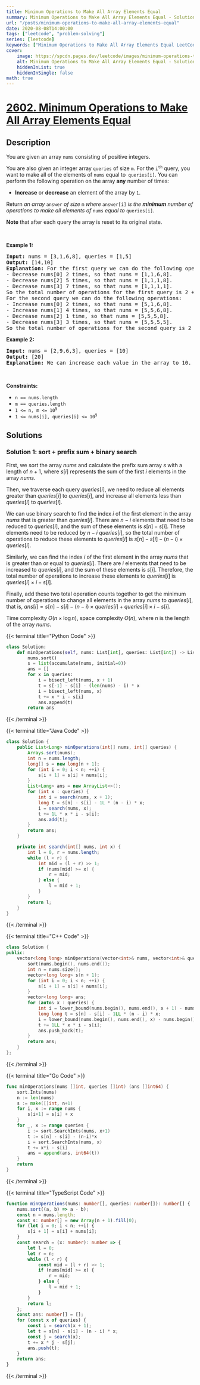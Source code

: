 ```yaml
---
title: Minimum Operations to Make All Array Elements Equal
summary: Minimum Operations to Make All Array Elements Equal - Solution Explained
url: "/posts/minimum-operations-to-make-all-array-elements-equal"
date: 2020-08-08T14:00:00
tags: ["leetcode", "problem-solving"]
series: [leetcode]
keywords: ["Minimum Operations to Make All Array Elements Equal LeetCode Solution Explained in all languages", "2602", "leetcode question 2602", "Minimum Operations to Make All Array Elements Equal", "LeetCode", "leetcode solution in Python3 C++ Java Go PHP Ruby Swift TypeScript Rust C# JavaScript C", "GeeksforGeeks", "InterviewBit", "Coding Ninjas", "HackerRank", "HackerEarth", "CodeChef", "TopCoder", "AlgoExpert", "freeCodeCamp", "Codeforces", "GitHub", "AtCoder", "Samir Paul"]
cover:
    image: https://spcdn.pages.dev/leetcode/images/minimum-operations-to-make-all-array-elements-equal.webp
    alt: Minimum Operations to Make All Array Elements Equal - Solution Explained
    hiddenInList: true
    hiddenInSingle: false
math: true
---
```



# [2602. Minimum Operations to Make All Array Elements Equal](https://leetcode.com/problems/minimum-operations-to-make-all-array-elements-equal)


## Description

<p>You are given an array <code>nums</code> consisting of positive integers.</p>

<p>You are also given an integer array <code>queries</code> of size <code>m</code>. For the <code>i<sup>th</sup></code> query, you want to make all of the elements of <code>nums</code> equal to<code> queries[i]</code>. You can perform the following operation on the array <strong>any</strong> number of times:</p>

<ul>
	<li><strong>Increase</strong> or <strong>decrease</strong> an element of the array by <code>1</code>.</li>
</ul>

<p>Return <em>an array </em><code>answer</code><em> of size </em><code>m</code><em> where </em><code>answer[i]</code><em> is the <strong>minimum</strong> number of operations to make all elements of </em><code>nums</code><em> equal to </em><code>queries[i]</code>.</p>

<p><strong>Note</strong> that after each query the array is reset to its original state.</p>

<p>&nbsp;</p>
<p><strong class="example">Example 1:</strong></p>

<pre>
<strong>Input:</strong> nums = [3,1,6,8], queries = [1,5]
<strong>Output:</strong> [14,10]
<strong>Explanation:</strong> For the first query we can do the following operations:
- Decrease nums[0] 2 times, so that nums = [1,1,6,8].
- Decrease nums[2] 5 times, so that nums = [1,1,1,8].
- Decrease nums[3] 7 times, so that nums = [1,1,1,1].
So the total number of operations for the first query is 2 + 5 + 7 = 14.
For the second query we can do the following operations:
- Increase nums[0] 2 times, so that nums = [5,1,6,8].
- Increase nums[1] 4 times, so that nums = [5,5,6,8].
- Decrease nums[2] 1 time, so that nums = [5,5,5,8].
- Decrease nums[3] 3 times, so that nums = [5,5,5,5].
So the total number of operations for the second query is 2 + 4 + 1 + 3 = 10.
</pre>

<p><strong class="example">Example 2:</strong></p>

<pre>
<strong>Input:</strong> nums = [2,9,6,3], queries = [10]
<strong>Output:</strong> [20]
<strong>Explanation:</strong> We can increase each value in the array to 10. The total number of operations will be 8 + 1 + 4 + 7 = 20.
</pre>

<p>&nbsp;</p>
<p><strong>Constraints:</strong></p>

<ul>
	<li><code>n == nums.length</code></li>
	<li><code>m == queries.length</code></li>
	<li><code>1 &lt;= n, m &lt;= 10<sup>5</sup></code></li>
	<li><code>1 &lt;= nums[i], queries[i] &lt;= 10<sup>9</sup></code></li>
</ul>

## Solutions

### Solution 1: sort + prefix sum + binary search

First, we sort the array $nums$ and calculate the prefix sum array $s$ with a length of $n+1$, where $s[i]$ represents the sum of the first $i$ elements in the array $nums$.

Then, we traverse each query $queries[i]$, we need to reduce all elements greater than $queries[i]$ to $queries[i]$, and increase all elements less than $queries[i]$ to $queries[i]$.

We can use binary search to find the index $i$ of the first element in the array $nums$ that is greater than $queries[i]$. There are $n-i$ elements that need to be reduced to $queries[i]$, and the sum of these elements is $s[n]-s[i]$. These elements need to be reduced by $n-i$ $queries[i]$, so the total number of operations to reduce these elements to $queries[i]$ is $s[n]-s[i]-(n-i)\times queries[i]$.

Similarly, we can find the index $i$ of the first element in the array $nums$ that is greater than or equal to $queries[i]$. There are $i$ elements that need to be increased to $queries[i]$, and the sum of these elements is $s[i]$. Therefore, the total number of operations to increase these elements to $queries[i]$ is $queries[i]\times i-s[i]$.

Finally, add these two total operation counts together to get the minimum number of operations to change all elements in the array $nums$ to $queries[i]$, that is, $ans[i]=s[n]-s[i]-(n-i)\times queries[i]+queries[i]\times i-s[i]$.

Time complexity $O(n \times \log n)$, space complexity $O(n)$, where $n$ is the length of the array $nums$.

<!-- tabs:start -->

{{< terminal title="Python Code" >}}
```python
class Solution:
    def minOperations(self, nums: List[int], queries: List[int]) -> List[int]:
        nums.sort()
        s = list(accumulate(nums, initial=0))
        ans = []
        for x in queries:
            i = bisect_left(nums, x + 1)
            t = s[-1] - s[i] - (len(nums) - i) * x
            i = bisect_left(nums, x)
            t += x * i - s[i]
            ans.append(t)
        return ans
```
{{< /terminal >}}

{{< terminal title="Java Code" >}}
```java
class Solution {
    public List<Long> minOperations(int[] nums, int[] queries) {
        Arrays.sort(nums);
        int n = nums.length;
        long[] s = new long[n + 1];
        for (int i = 0; i < n; ++i) {
            s[i + 1] = s[i] + nums[i];
        }
        List<Long> ans = new ArrayList<>();
        for (int x : queries) {
            int i = search(nums, x + 1);
            long t = s[n] - s[i] - 1L * (n - i) * x;
            i = search(nums, x);
            t += 1L * x * i - s[i];
            ans.add(t);
        }
        return ans;
    }

    private int search(int[] nums, int x) {
        int l = 0, r = nums.length;
        while (l < r) {
            int mid = (l + r) >> 1;
            if (nums[mid] >= x) {
                r = mid;
            } else {
                l = mid + 1;
            }
        }
        return l;
    }
}
```
{{< /terminal >}}

{{< terminal title="C++ Code" >}}
```cpp
class Solution {
public:
    vector<long long> minOperations(vector<int>& nums, vector<int>& queries) {
        sort(nums.begin(), nums.end());
        int n = nums.size();
        vector<long long> s(n + 1);
        for (int i = 0; i < n; ++i) {
            s[i + 1] = s[i] + nums[i];
        }
        vector<long long> ans;
        for (auto& x : queries) {
            int i = lower_bound(nums.begin(), nums.end(), x + 1) - nums.begin();
            long long t = s[n] - s[i] - 1LL * (n - i) * x;
            i = lower_bound(nums.begin(), nums.end(), x) - nums.begin();
            t += 1LL * x * i - s[i];
            ans.push_back(t);
        }
        return ans;
    }
};
```
{{< /terminal >}}

{{< terminal title="Go Code" >}}
```go
func minOperations(nums []int, queries []int) (ans []int64) {
	sort.Ints(nums)
	n := len(nums)
	s := make([]int, n+1)
	for i, x := range nums {
		s[i+1] = s[i] + x
	}
	for _, x := range queries {
		i := sort.SearchInts(nums, x+1)
		t := s[n] - s[i] - (n-i)*x
		i = sort.SearchInts(nums, x)
		t += x*i - s[i]
		ans = append(ans, int64(t))
	}
	return
}
```
{{< /terminal >}}

{{< terminal title="TypeScript Code" >}}
```ts
function minOperations(nums: number[], queries: number[]): number[] {
    nums.sort((a, b) => a - b);
    const n = nums.length;
    const s: number[] = new Array(n + 1).fill(0);
    for (let i = 0; i < n; ++i) {
        s[i + 1] = s[i] + nums[i];
    }
    const search = (x: number): number => {
        let l = 0;
        let r = n;
        while (l < r) {
            const mid = (l + r) >> 1;
            if (nums[mid] >= x) {
                r = mid;
            } else {
                l = mid + 1;
            }
        }
        return l;
    };
    const ans: number[] = [];
    for (const x of queries) {
        const i = search(x + 1);
        let t = s[n] - s[i] - (n - i) * x;
        const j = search(x);
        t += x * j - s[j];
        ans.push(t);
    }
    return ans;
}
```
{{< /terminal >}}

<!-- tabs:end -->

<!-- end -->
